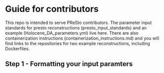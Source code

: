 # Guide for contributors

This repo is intended to serve PReSto contributors. The parameter input standards for presto reconstructions (presto_input_standards) and an example (Holocene_DA_parameters.yml) live here. There are also containerization instructions (containerization_instructions.md) and you will find links to the repositories for two example reconstructions, including Dockerfiles.

## Step 1 - Formatting your input paramters

